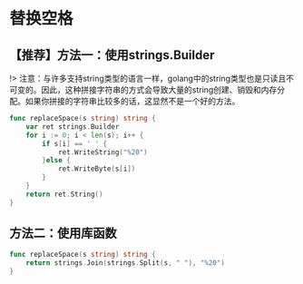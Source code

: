 # 替换空格

## 【推荐】方法一：使用strings.Builder
!> 注意：与许多支持string类型的语言一样，golang中的string类型也是只读且不可变的。因此，这种拼接字符串的方式会导致大量的string创建、销毁和内存分配。如果你拼接的字符串比较多的话，这显然不是一个好的方法。

```go
func replaceSpace(s string) string {
	var ret strings.Builder
	for i := 0; i < len(s); i++ {
		if s[i] == ' ' {
			ret.WriteString("%20")
		}else {
			ret.WriteByte(s[i])
		}
	}
	return ret.String()
}
```

## 方法二：使用库函数


```go
func replaceSpace(s string) string {
	return strings.Join(strings.Split(s, " "), "%20")
}
```